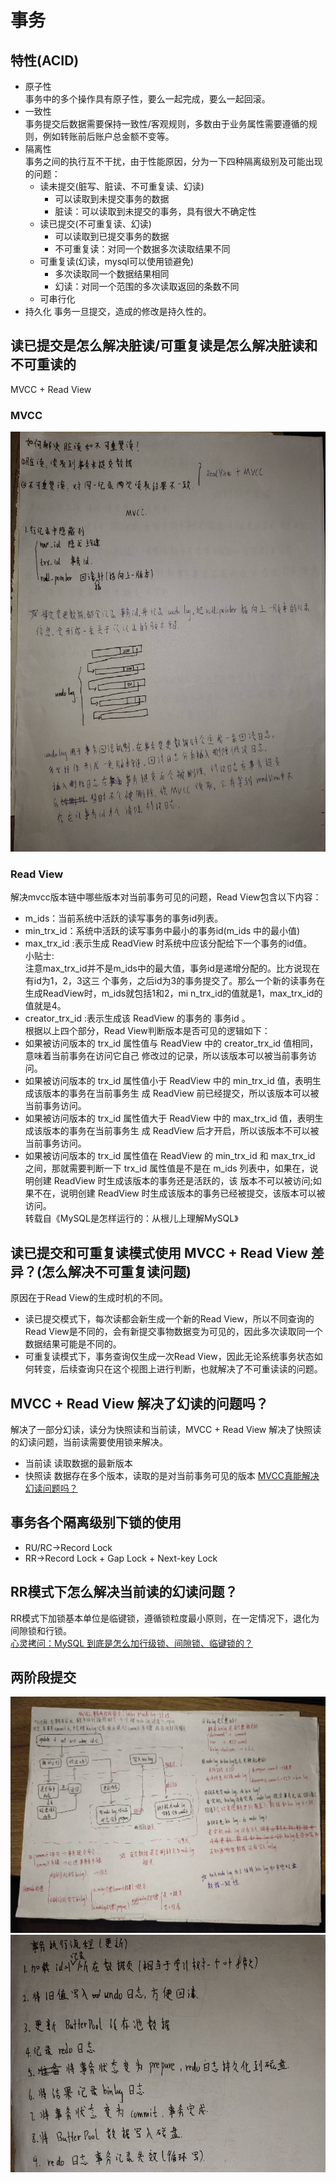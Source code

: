 # 事务
## 特性(ACID)
* 原子性   
事务中的多个操作具有原子性，要么一起完成，要么一起回滚。   
* 一致性   
事务提交后数据需要保持一致性/客观规则，多数由于业务属性需要遵循的规则，例如转账前后账户总金额不变等。   
* 隔离性   
事务之间的执行互不干扰，由于性能原因，分为一下四种隔离级别及可能出现的问题：   
    * 读未提交(脏写、脏读、不可重复读、幻读)
      * 可以读取到未提交事务的数据
      * 脏读：可以读取到未提交的事务，具有很大不确定性
    * 读已提交(不可重复读、幻读)
      * 可以读取到已提交事务的数据
      * 不可重复读：对同一个数据多次读取结果不同
    * 可重复读(幻读，mysql可以使用锁避免)
      * 多次读取同一个数据结果相同
      * 幻读：对同一个范围的多次读取返回的条数不同
    * 可串行化
* 持久化
事务一旦提交，造成的修改是持久性的。

## 读已提交是怎么解决脏读/可重复读是怎么解决脏读和不可重读的
MVCC + Read View
### MVCC
![67](.\image\67.jpg)
### Read View
解决mvcc版本链中哪些版本对当前事务可见的问题，Read View包含以下内容：
  * m_ids：当前系统中活跃的读写事务的事务id列表。
  * min_trx_id：系统中活跃的读写事务中最小的事务id(m_ids 中的最小值)
  * max_trx_id :表示生成 ReadView 时系统中应该分配给下一个事务的id值。    
      小贴士:   
      注意max_trx_id并不是m_ids中的最大值，事务id是递增分配的。比方说现在有id为1，2，3这三 个事务，之后id为3的事务提交了。那么一个新的读事务在生成ReadView时，m_ids就包括1和2，mi n_trx_id的值就是1，max_trx_id的值就是4。
  * creator_trx_id :表示生成该 ReadView 的事务的 事务id 。   
根据以上四个部分，Read View判断版本是否可见的逻辑如下：
* 如果被访问版本的 trx_id 属性值与 ReadView 中的 creator_trx_id 值相同，意味着当前事务在访问它自己 修改过的记录，所以该版本可以被当前事务访问。
* 如果被访问版本的 trx_id 属性值小于 ReadView 中的 min_trx_id 值，表明生成该版本的事务在当前事务生 成 ReadView 前已经提交，所以该版本可以被当前事务访问。
* 如果被访问版本的 trx_id 属性值大于 ReadView 中的 max_trx_id 值，表明生成该版本的事务在当前事务生 成 ReadView 后才开启，所以该版本不可以被当前事务访问。
* 如果被访问版本的 trx_id 属性值在 ReadView 的 min_trx_id 和 max_trx_id 之间，那就需要判断一下 trx_id 属性值是不是在 m_ids 列表中，如果在，说明创建 ReadView 时生成该版本的事务还是活跃的，该 版本不可以被访问;如果不在，说明创建 ReadView 时生成该版本的事务已经被提交，该版本可以被访问。   
转载自《MySQL是怎样运行的：从根儿上理解MySQL》   

## 读已提交和可重复读模式使用 MVCC + Read View 差异？(怎么解决不可重复读问题)
原因在于Read View的生成时机的不同。
* 读已提交模式下，每次读都会新生成一个新的Read View，所以不同查询的Read View是不同的，会有新提交事物数据变为可见的，因此多次读取同一个数据结果可能是不同的。
* 可重复读模式下，事务查询仅生成一次Read View，因此无论系统事务状态如何转变，后续查询只在这个视图上进行判断，也就解决了不可重读读的问题。

## MVCC + Read View 解决了幻读的问题吗？
解决了一部分幻读，读分为快照读和当前读，MVCC + Read View 解决了快照读的幻读问题，当前读需要使用锁来解决。
* 当前读
读取数据的最新版本
* 快照读
数据存在多个版本，读取的是对当前事务可见的版本
[MVCC真能解决幻读问题吗？](https://www.oo2ee.com/?p=152)

## 事务各个隔离级别下锁的使用
* RU/RC->Record Lock
* RR->Record Lock + Gap Lock + Next-key Lock

## RR模式下怎么解决当前读的幻读问题？
RR模式下加锁基本单位是临键锁，遵循锁粒度最小原则，在一定情况下，退化为间隙锁和行锁。   
[心灵拷问：MySQL 到底是怎么加行级锁、间隙锁、临键锁的？](https://blog.csdn.net/w15558056319/article/details/122861509)

## 两阶段提交
![73](.\image\73.jpg)
![74](.\image\74.jpg)